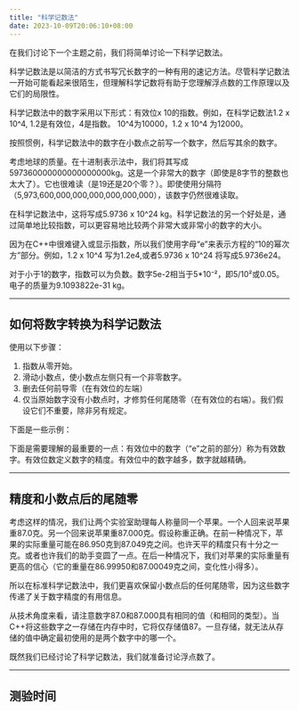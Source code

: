 ```yaml
---
title: "科学记数法"
date: 2023-10-09T20:06:10+08:00
---
```


在我们讨论下一个主题之前，我们将简单讨论一下科学记数法。

科学记数法是以简洁的方式书写冗长数字的一种有用的速记方法。尽管科学记数法一开始可能看起来很陌生，但理解科学记数将有助于您理解浮点数的工作原理以及它们的局限性。

科学记数法中的数字采用以下形式：有效位x 10的指数。例如，在科学记数法1.2 x 10^4, 1.2是有效位，4是指数。 10^4为10000，1.2 x 10^4 为12000。

按照惯例，科学记数法中的数字在小数点之前写一个数字，然后写其余的数字。

考虑地球的质量。在十进制表示法中，我们将其写成597360000000000000000kg。这是一个非常大的数字（即使是8字节的整数也太大了）。它也很难读（是19还是20个零？）。即使使用分隔符（5,973,600,000,000,000,000,000,000），该数字仍然很难读取。

在科学记数法中，这将写成5.9736 x 10^24 kg。科学记数法的另一个好处是，通过简单地比较指数，可以更容易地比较两个非常大或非常小的数字的大小。

因为在C++中很难键入或显示指数，所以我们使用字母“e”来表示方程的“10的幂次方”部分。例如，1.2 x 10^4 写为1.2e4,或者5.9736 x 10^24 将写成5.9736e24。

对于小于1的数字，指数可以为负数。数字5e-2相当于5*10⁻²，即5/10²或0.05。电子的质量为9.1093822e-31 kg。

***
## 如何将数字转换为科学记数法

使用以下步骤：

1. 指数从零开始。
2. 滑动小数点，使小数点左侧只有一个非零数字。
3. 删去任何前导零（在有效位的左端）
4. 仅当原始数字没有小数点时，才修剪任何尾随零（在有效位的右端）。我们假设它们不重要，除非另有规定。


下面是一些示例：

下面是需要理解的最重要的一点：有效位中的数字（“e”之前的部分）称为有效数字。有效位数定义数字的精度。有效位中的数字越多，数字就越精确。

***
## 精度和小数点后的尾随零

考虑这样的情况，我们让两个实验室助理每人称量同一个苹果。一个人回来说苹果重87.0克。另一个回来说苹果重87.000克。假设称重正确。在前一种情况下，苹果的实际重量可能在86.950克到87.049克之间。也许天平的精度只有十分之一克。或者也许我们的助手变圆了一点。在后一种情况下，我们对苹果的实际重量有更高的信心（它的重量在86.99950和87.00049克之间，变化性小得多）。

所以在标准科学记数法中，我们更喜欢保留小数点后的任何尾随零，因为这些数字传递了关于数字精度的有用信息。

从技术角度来看，请注意数字87.0和87.000具有相同的值（和相同的类型）。当C++将这些数字之一存储在内存中时，它将仅存储值87。一旦存储，就无法从存储的值中确定最初使用的是两个数字中的哪一个。

既然我们已经讨论了科学记数法，我们就准备讨论浮点数了。

***
## 测验时间

